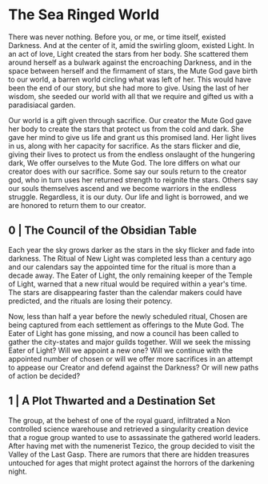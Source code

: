 # The Sea Ringed World

There was never nothing. Before you, or me, or time itself, existed Darkness. And at the center of it, amid the swirling gloom, existed Light. In an act of love, Light created the stars from her body. She scattered them around herself as a bulwark against the encroaching Darkness, and in the space between herself and the firmament of stars, the Mute God gave birth to our world, a barren world circling what was left of her. This would have been the end of our story, but she had more to give. Using the last of her wisdom, she seeded our world with all that we require and gifted us with a paradisiacal garden.

Our world is a gift given through sacrifice. Our creator the Mute God gave her body to create the stars that protect us from the cold and dark. She gave her mind to give us life and grant us this promised land. Her light lives in us, along with her capacity for sacrifice.
As the stars flicker and die, giving their lives to protect us from the endless onslaught of the hungering dark, We offer ourselves to the Mute God. The lore differs on what our creator does with our sacrifice. Some say our souls return to the creator god, who in turn uses her returned strength to reignite the stars. Others say our souls themselves ascend and we become warriors in the endless struggle. Regardless, it is our duty. Our life and light is borrowed, and we are honored to return them to our creator.

## 0 | The Council of the Obsidian Table

Each year the sky grows darker as the stars in the sky flicker and fade into darkness. The Ritual of New Light was completed less than a century ago and our calendars say the appointed time for the ritual is more than a decade away. The Eater of Light, the only remaining keeper of the Temple of Light, warned that a new ritual would be required within a year's time. The stars are disappearing faster than the calendar makers could have predicted, and the rituals are losing their potency.

Now, less than half a year before the newly scheduled ritual, Chosen are being captured from each settlement as offerings to the Mute God. The Eater of Light has gone missing, and now a council has been called to gather the city-states and major guilds together. Will we seek the missing Eater of Light? Will we appoint a new one? Will we continue with the appointed number of chosen or will we offer more sacrifices in an attempt to appease our Creator and defend against the Darkness? Or will new paths of action be decided?

## 1 | A Plot Thwarted and a Destination Set

The group, at the behest of one of the royal guard, infiltrated a Non controlled science warehouse and retrieved a singularity creation device that a rogue group wanted to use to assassinate the gathered world leaders. After having met with the numenerist Tezico, the group decided to visit the Valley of the Last Gasp. There are rumors that there are hidden treasures untouched for ages that might protect against the horrors of the darkening night.
